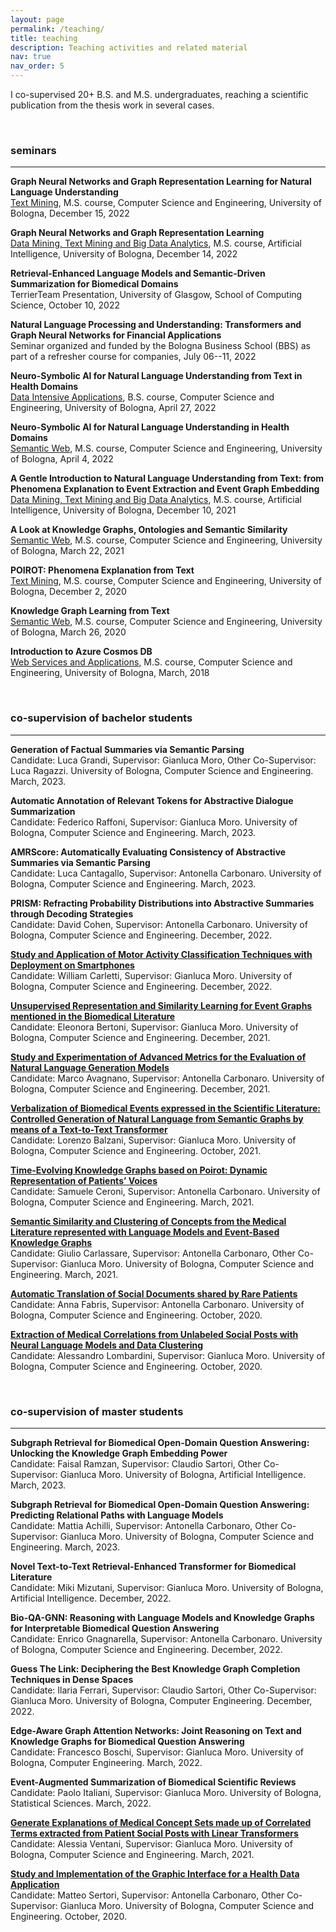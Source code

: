 ```yaml
---
layout: page
permalink: /teaching/
title: teaching
description: Teaching activities and related material
nav: true
nav_order: 5
---
```


I co-supervised 20+ B.S. and M.S. undergraduates, reaching a scientific publication from the thesis work in several cases.

<br>

### seminars
<hr>

<b>Graph Neural Networks and Graph Representation Learning for Natural Language Understanding</b><br>
<a href="https://www.unibo.it/en/teaching/course-unit-catalogue/course-unit/2022/412644">Text Mining</a>, M.S. course, Computer Science and Engineering, University of Bologna, December 15, 2022

<b>Graph Neural Networks and Graph Representation Learning</b><br>
<a href="https://www.unibo.it/en/teaching/course-unit-catalogue/course-unit/2022/446610">Data Mining, Text Mining and Big Data Analytics</a>, M.S. course, Artificial Intelligence, University of Bologna, December 14, 2022

<b>Retrieval-Enhanced Language Models and Semantic-Driven Summarization for Biomedical Domains</b><br>
TerrierTeam Presentation, University of Glasgow, School of Computing Science, October 10, 2022

<b>Natural Language Processing and Understanding: Transformers and Graph Neural Networks for Financial Applications</b><br>
Seminar organized and funded by the Bologna Business School (BBS) as part of a refresher course for companies, July 06--11, 2022

<b>Neuro-Symbolic AI for Natural Language Understanding from Text in Health Domains </b><br>
<a href="https://www.unibo.it/en/teaching/course-unit-catalogue/course-unit/2021/385100">Data Intensive Applications</a>, B.S. course, Computer Science and Engineering, University of Bologna, April 27, 2022

<b>Neuro-Symbolic AI for Natural Language Understanding in Health Domains</b><br>
<a href="https://www.unibo.it/en/teaching/course-unit-catalogue/course-unit/2021/412687">Semantic Web</a>, M.S. course, Computer Science and Engineering, University of Bologna, April 4, 2022

<b>A Gentle Introduction to Natural Language Understanding from Text: from Phenomena Explanation to Event Extraction and Event Graph Embedding</b><br>
<a href="https://www.unibo.it/en/teaching/course-unit-catalogue/course-unit/2021/446610">Data Mining, Text Mining and Big Data Analytics</a>, M.S. course, Artificial Intelligence, University of Bologna, December 10, 2021

<b>A Look at Knowledge Graphs, Ontologies and Semantic Similarity</b><br>
<a href="https://www.unibo.it/en/teaching/course-unit-catalogue/course-unit/2020/412687">Semantic Web</a>, M.S. course, Computer Science and Engineering, University of Bologna, March 22, 2021

<b>POIROT: Phenomena Explanation from Text</b><br>
<a href="https://www.unibo.it/en/teaching/course-unit-catalogue/course-unit/2020/412644">Text Mining</a>, M.S. course, Computer Science and Engineering, University of Bologna, December 2, 2020

<b>Knowledge Graph Learning from Text</b><br>
<a href="https://www.unibo.it/en/teaching/course-unit-catalogue/course-unit/2019/412687">Semantic Web</a>, M.S. course, Computer Science and Engineering, University of Bologna, March 26, 2020

<b>Introduction to Azure Cosmos DB</b><br>
<a href="https://www.unibo.it/en/teaching/course-unit-catalogue/course-unit/2018/412604">Web Services and Applications</a>, M.S. course, Computer Science and Engineering, University of Bologna, March, 2018

<br>

### co-supervision of bachelor students
<hr>

<b>Generation of Factual Summaries via Semantic Parsing</b><br>
Candidate: Luca Grandi, Supervisor: Gianluca Moro, Other Co-Supervisor: Luca Ragazzi. University of Bologna, Computer Science and Engineering. March, 2023.

<b>Automatic Annotation of Relevant Tokens for Abstractive Dialogue Summarization</b><br>
Candidate: Federico Raffoni, Supervisor: Gianluca Moro. University of Bologna, Computer Science and Engineering. March, 2023.

<b>AMRScore: Automatically Evaluating Consistency of Abstractive Summaries via Semantic Parsing</b><br>
Candidate: Luca Cantagallo, Supervisor: Antonella Carbonaro. University of Bologna, Computer Science and Engineering. March, 2023.

<b>PRISM: Refracting Probability Distributions into Abstractive Summaries through Decoding Strategies</b><br>
Candidate: David Cohen, Supervisor: Antonella Carbonaro. University of Bologna, Computer Science and Engineering. December, 2022.

<b><a href="https://amslaurea.unibo.it/24609/">Study and Application of Motor Activity Classification Techniques with Deployment on Smartphones</a></b><br>
Candidate: William Carletti, Supervisor: Gianluca Moro. University of Bologna, Computer Science and Engineering. December, 2022.

<b><a href="https://amslaurea.unibo.it/24748/">Unsupervised Representation and Similarity Learning for Event Graphs mentioned in the Biomedical Literature</a></b><br>
Candidate: Eleonora Bertoni, Supervisor: Gianluca Moro. University of Bologna, Computer Science and Engineering. December, 2021.

<b><a href="https://amslaurea.unibo.it/24764/">Study and Experimentation of Advanced Metrics for the Evaluation of Natural Language Generation Models</a></b><br>
Candidate: Marco Avagnano, Supervisor: Antonella Carbonaro. University of Bologna, Computer Science and Engineering. December, 2021.

<b><a href="https://amslaurea.unibo.it/24286/">Verbalization of Biomedical Events expressed in the Scientific Literature: Controlled Generation of Natural Language from Semantic Graphs by means of a Text-to-Text Transformer</a></b><br>
Candidate: Lorenzo Balzani, Supervisor: Gianluca Moro. University of Bologna, Computer Science and Engineering. October, 2021.

<b><a href="https://amslaurea.unibo.it/23095/">Time-Evolving Knowledge Graphs based on Poirot: Dynamic Representation of Patients’ Voices</a></b><br>
Candidate: Samuele Ceroni, Supervisor: Antonella Carbonaro. University of Bologna, Computer Science and Engineering. March, 2021.

<b><a href="https://amslaurea.unibo.it/23138/">Semantic Similarity and Clustering of Concepts from the Medical Literature represented with Language Models and Event-Based Knowledge Graphs</a></b><br>
Candidate: Giulio Carlassare, Supervisor: Antonella Carbonaro, Other Co-Supervisor: Gianluca Moro. University of Bologna, Computer Science and Engineering. March, 2021.

<b><a href="https://amslaurea.unibo.it/21645/">Automatic Translation of Social Documents shared by Rare Patients</a></b><br>
Candidate: Anna Fabris, Supervisor: Antonella Carbonaro. University of Bologna, Computer Science and Engineering. October, 2020.

<b><a href="https://amslaurea.unibo.it/21644/">Extraction of Medical Correlations from Unlabeled Social Posts with Neural Language Models and Data Clustering</a></b><br>
Candidate: Alessandro Lombardini, Supervisor: Gianluca Moro. University of Bologna, Computer Science and Engineering. October, 2020.

<br>

### co-supervision of master students
<hr>

<b>Subgraph Retrieval for Biomedical Open-Domain Question Answering: Unlocking the Knowledge Graph Embedding Power</b><br>
Candidate: Faisal Ramzan, Supervisor: Claudio Sartori, Other Co-Supervisor: Gianluca Moro. University of Bologna, Artificial Intelligence. March, 2023.

<b>Subgraph Retrieval for Biomedical Open-Domain Question Answering: Predicting Relational Paths with Language Models</b><br>
Candidate: Mattia Achilli, Supervisor: Antonella Carbonaro, Other Co-Supervisor: Gianluca Moro. University of Bologna, Computer Science and Engineering. March, 2023.

<b>Novel Text-to-Text Retrieval-Enhanced Transformer for Biomedical Literature</b><br>
Candidate: Miki Mizutani, Supervisor: Gianluca Moro. University of Bologna, Artificial Intelligence. December, 2022.

<b>Bio-QA-GNN: Reasoning with Language Models and Knowledge Graphs for Interpretable Biomedical Question Answering</b><br>
Candidate: Enrico Gnagnarella, Supervisor: Antonella Carbonaro. University of Bologna, Computer Science and Engineering. December, 2022.

<b>Guess The Link: Deciphering the Best Knowledge Graph Completion Techniques in Dense Spaces</b><br>
Candidate: Ilaria Ferrari, Supervisor: Claudio Sartori, Other Co-Supervisor: Gianluca Moro. University of Bologna, Computer Engineering. December, 2022.

<b>Edge-Aware Graph Attention Networks: Joint Reasoning on Text and Knowledge Graphs for Biomedical Question Answering</b><br>
Candidate: Francesco Boschi, Supervisor: Gianluca Moro. University of Bologna, Computer Engineering. March, 2022.

<b>Event-Augmented Summarization of Biomedical Scientific Reviews</b><br>
Candidate: Paolo Italiani, Supervisor: Gianluca Moro. University of Bologna, Statistical Sciences. March, 2022.

<b><a href="https://amslaurea.unibo.it/23059/">Generate Explanations of Medical Concept Sets made up of Correlated Terms extracted from Patient Social Posts with Linear Transformers</a></b><br>
Candidate: Alessia Ventani, Supervisor: Gianluca Moro. University of Bologna, Computer Science and Engineering. March, 2021.

<b><a href="https://amslaurea.unibo.it/21539/">Study and Implementation of the Graphic Interface for a Health Data Application</a></b><br>
Candidate: Matteo Sertori, Supervisor: Antonella Carbonaro, Other Co-Supervisor: Gianluca Moro. University of Bologna, Computer Science and Engineering. October, 2020.